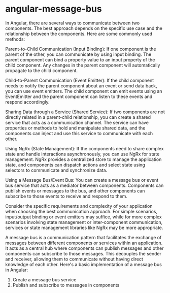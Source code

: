 # angular-message-bus

In Angular, there are several ways to communicate between two components. The best approach depends on the specific use case and the relationship between the components. Here are some commonly used methods:

Parent-to-Child Communication (Input Binding):
If one component is the parent of the other, you can communicate by using input binding. The parent component can bind a property value to an input property of the child component. Any changes in the parent component will automatically propagate to the child component.

Child-to-Parent Communication (Event Emitter):
If the child component needs to notify the parent component about an event or send data back, you can use event emitters. The child component can emit events using an EventEmitter and the parent component can listen to these events and respond accordingly.

Sharing Data through a Service (Shared Service):
If two components are not directly related in a parent-child relationship, you can create a shared service that acts as a communication channel. The service can have properties or methods to hold and manipulate shared data, and the components can inject and use this service to communicate with each other.

Using NgRx (State Management):
If the components need to share complex state and handle interactions asynchronously, you can use NgRx for state management. NgRx provides a centralized store to manage the application state, and components can dispatch actions and select state using selectors to communicate and synchronize data.

Using a Message Bus/Event Bus:
You can create a message bus or event bus service that acts as a mediator between components. Components can publish events or messages to the bus, and other components can subscribe to those events to receive and respond to them.

Consider the specific requirements and complexity of your application when choosing the best communication approach. For simple scenarios, input/output binding or event emitters may suffice, while for more complex scenarios involving state management or inter-component communication, services or state management libraries like NgRx may be more appropriate.

A message bus is a communication pattern that facilitates the exchange of messages between different components or services within an application. It acts as a central hub where components can publish messages and other components can subscribe to those messages. This decouples the sender and receiver, allowing them to communicate without having direct knowledge of each other. Here's a basic implementation of a message bus in Angular:

1. Create a message bus service
2. Publish and subscribe to messages in components
